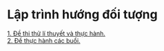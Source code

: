 # Lập trình hướng đối tượng
<a href="https://github.com/BuiTranNgocLy/Learn_Java/tree/main/LTHDT_CT176_CTU/De_Thi_Thu">1. Đề thi thử lí thuyết và thực hành.</a>
<br>
<a href="https://github.com/BuiTranNgocLy/Learn_Java/tree/main/LTHDT_CT176_CTU/Thuc_Hanh">2. Đề thực hành các buổi.</a>


